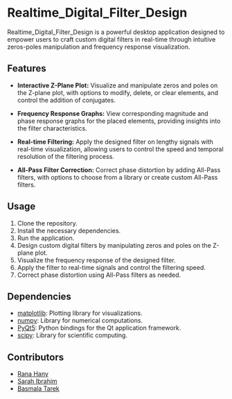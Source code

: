 # Realtime_Digital_Filter_Design

Realtime_Digital_Filter_Design is a powerful desktop application designed to empower users to craft custom digital filters in real-time through intuitive zeros-poles manipulation and frequency response visualization.

## Features

- **Interactive Z-Plane Plot:** Visualize and manipulate zeros and poles on the Z-plane plot, with options to modify, delete, or clear elements, and control the addition of conjugates.
  
- **Frequency Response Graphs:** View corresponding magnitude and phase response graphs for the placed elements, providing insights into the filter characteristics.
  
- **Real-time Filtering:** Apply the designed filter on lengthy signals with real-time visualization, allowing users to control the speed and temporal resolution of the filtering process.
  
- **All-Pass Filter Correction:** Correct phase distortion by adding All-Pass filters, with options to choose from a library or create custom All-Pass filters.

## Usage

1. Clone the repository.
2. Install the necessary dependencies.
3. Run the application.
4. Design custom digital filters by manipulating zeros and poles on the Z-plane plot.
5. Visualize the frequency response of the designed filter.
6. Apply the filter to real-time signals and control the filtering speed.
7. Correct phase distortion using All-Pass filters as needed.

## Dependencies

- [matplotlib](https://matplotlib.org/): Plotting library for visualizations.
- [numpy](https://numpy.org/): Library for numerical computations.
- [PyQt5](https://pypi.org/project/PyQt5/): Python bindings for the Qt application framework.
- [scipy](https://www.scipy.org/): Library for scientific computing.

## Contributors

- [Rana Hany](https://github.com/RanaHany10)
- [Sarah Ibrahim](https://github.com/sarah1ibrahim)
- [Basmala Tarek](link)


